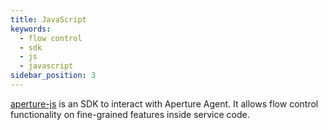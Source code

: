 ```yaml
---
title: JavaScript
keywords:
  - flow control
  - sdk
  - js
  - javascript
sidebar_position: 3
---
```


[aperture-js](https://github.com/fluxninja/aperture-js) is an SDK to interact
with Aperture Agent. It allows flow control functionality on fine-grained
features inside service code.
